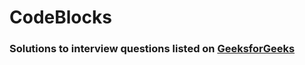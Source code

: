 # CodeBlocks

### Solutions to interview questions listed on [GeeksforGeeks](https://www.geeksforgeeks.org/company-interview-corner/)
